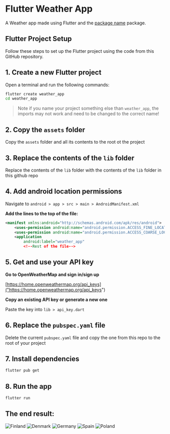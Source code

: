 # Flutter Weather App

A Weather app made using Flutter and the [package name](https://pub.dev/packages/<package>) package.

## Flutter Project Setup

Follow these steps to set up the Flutter project using the code from this GitHub repository.

## 1. Create a new Flutter project

Open a terminal and run the following commands:

```bash
flutter create weather_app
cd weather_app
```

> Note if you name your project something else than `weather_app`, the imports may not work and need to be changed to the correct name!

## 2. Copy the `assets` folder

Copy the `assets` folder and all its contents to the root ot the project

## 3. Replace the contents of the `lib` folder

Replace the contents of the `lib` folder with the contents of the `lib` folder in this github repo

## 4. Add android location permissions

Navigate to `android > app > src > main > AndroidManifest.xml`

**Add the lines to the top of the file:**

```xml
<manifest xmlns:android="http://schemas.android.com/apk/res/android">
    <uses-permission android:name="android.permission.ACCESS_FINE_LOCATION" /> <!--Add this line-->
    <uses-permission android:name="android.permission.ACCESS_COARSE_LOCATION" /> <!--Add this line-->
    <application
        android:label="weather_app"
        <!--Rest of the file-->
```

## 5. Get and use your API key

**Go to OpenWeatherMap and sign in/sign up**

[https://home.openweathermap.org/api_keys]("https://home.openweathermap.org/api_keys")

**Copy an existing API key or generate a new one**

Paste the key into `lib > api_key.dart`

## 6. Replace the `pubspec.yaml` file

Delete the current `pubspec.yaml` file and copy the one from this repo to the root of your project

## 7. Install dependencies

```bash
flutter pub get
```

## 8. Run the app

```bash
flutter run
```

## The end result:

![Finland](outputs/img.png)
![Denmark](outputs/img2.png)
![Germany](outputs/img3.png)
![Spain](outputs/img4.png)
![Poland](outputs/img5.png)
